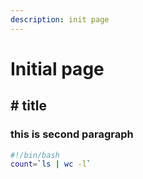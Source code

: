 ```yaml
---
description: init page
---
```


# Initial page

## \# title

### this is second paragraph

```bash
#!/bin/bash
count=`ls | wc -l`
```

